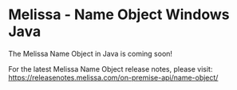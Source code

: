 # Melissa - Name Object Windows Java

The Melissa Name Object in Java is coming soon!

For the latest Melissa Name Object release notes, please visit: https://releasenotes.melissa.com/on-premise-api/name-object/
